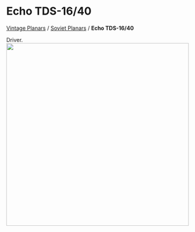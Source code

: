 # Echo TDS-16/40

[Vintage Planars](../) / [Soviet Planars](./) / **Echo TDS-16/40**

Driver.
<br>
<a href="https://github.com/ludoo/HeadphoneGits/assets/66007/0fd06d13-1556-4801-b7cf-aa1f956378bf"><img src="https://github.com/ludoo/HeadphoneGits/assets/66007/0fd06d13-1556-4801-b7cf-aa1f956378bf" width="480" /></a>
